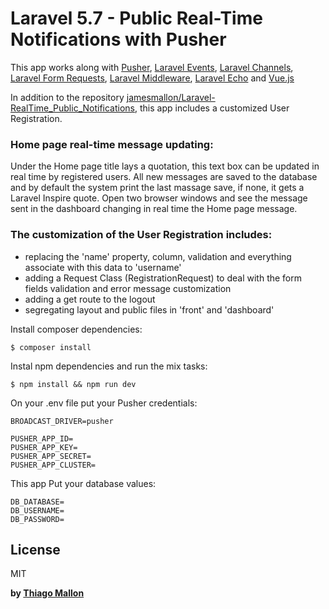 # Laravel 5.7 - Public Real-Time Notifications with Pusher

This app works along with [Pusher], [Laravel Events], [Laravel Channels], [Laravel Form Requests], [Laravel Middleware], [Laravel Echo] and [Vue.js]

In addition to the repository [jamesmallon/Laravel-RealTime_Public_Notifications], this app includes a customized User Registration. 

### Home page real-time message updating:

Under the Home page title lays a quotation, this text box can be updated in real time by registered users. All new messages are saved to the database and by default the system print the last massage save, if none, it gets a Laravel Inspire quote. Open two browser windows and see the message sent in the dashboard changing in real time the Home page message.

### The customization of the User Registration includes:

- replacing the 'name' property, column, validation and everything associate with this data to 'username'
- adding a Request Class (RegistrationRequest) to deal with the form fields validation and error message customization
- adding a get route to the logout
- segregating layout and public files in 'front' and 'dashboard'

Install composer dependencies:
```
$ composer install
```

Instal npm dependencies and run the mix tasks:
```
$ npm install && npm run dev
```

On your .env file put your Pusher credentials:
```
BROADCAST_DRIVER=pusher

PUSHER_APP_ID=
PUSHER_APP_KEY=
PUSHER_APP_SECRET=
PUSHER_APP_CLUSTER=
```

This app Put your database values:
```
DB_DATABASE=
DB_USERNAME=
DB_PASSWORD=
```

License
----

MIT

**by [Thiago Mallon]**

 [Pusher]: <https://pusher.com/>
 [Vue.js]: <https://vuejs.org/>
 [Laravel Events]: <https://laravel.com/docs/5.7/events>
 [Laravel Channels]: <https://laravel.com/docs/5.7/broadcasting#defining-channel-classes>
 [Laravel Form Requests]: <https://laravel.com/docs/5.7/validation#creating-form-requests>
 [Laravel Middleware]: <https://laravel.com/docs/5.7/middleware>
 [Laravel Echo]: <https://laravel.com/docs/5.7/broadcasting#installing-laravel-echo>
 [pusher/pusher-php-server]: <https://packagist.org/packages/pusher/pusher-php-server>
 [laravel-echo]: <https://www.npmjs.com/package/laravel-echo>
 [pusher-js]: <https://www.npmjs.com/package/pusher-js>
 [Thiago Mallon]: <https://www.linkedin.com/in/thiago-mallon/>
 [jamesmallon/Laravel-RealTime_Public_Notifications]: <https://github.com/jamesmallon/Laravel-RealTime_Public_Notifications>
